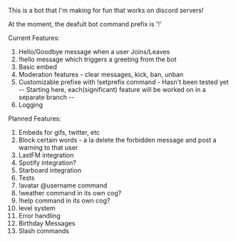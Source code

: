 This is a bot that I'm making for fun that works on discord servers!

At the moment, the deafult bot command prefix is '!'

Current Features: 
1. Hello/Goodbye message when a user Joins/Leaves 
2. !hello message which triggers a greeting from the bot 
3. Basic embed 
4. Moderation features - clear messages, kick, ban, unban
5. Customizable prefixe with !setprefix command - Hasn't  been tested yet
-- Starting here, each(significant) feature will be worked on in a separate branch --
6. Logging


Planned Features:
1. Embeds for gifs, twitter, etc
2. Block certain words - a la delete the forbidden message and post a warning to that user 
3. LastFM integration
4. Spotify integration? 
5. Starboard integration
6. Tests
7. !avatar @username command
8. !weather command in its own cog?
9. !help command in its own cog?
10. level system
11. Error handling
12. Birthday Messages
13. Slash commands